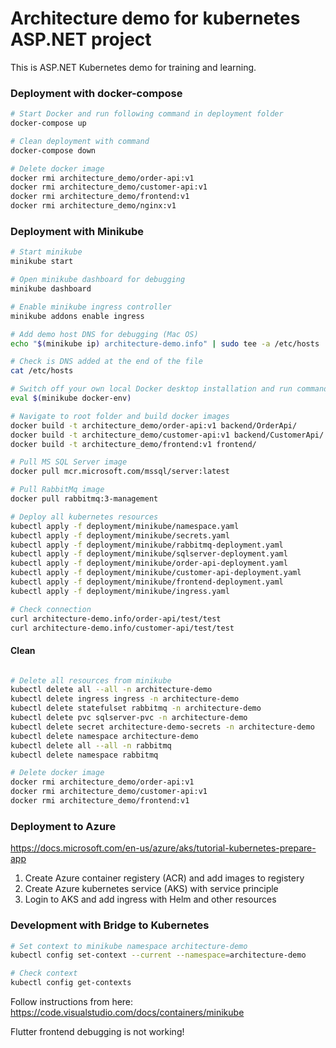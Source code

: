 # Architecture demo for kubernetes ASP.NET project

This is ASP.NET Kubernetes demo for training and learning.

### Deployment with docker-compose

```bash
# Start Docker and run following command in deployment folder
docker-compose up

# Clean deployment with command
docker-compose down

# Delete docker image
docker rmi architecture_demo/order-api:v1
docker rmi architecture_demo/customer-api:v1
docker rmi architecture_demo/frontend:v1
docker rmi architecture_demo/nginx:v1
```

### Deployment with Minikube

```bash
# Start minikube
minikube start

# Open minikube dashboard for debugging
minikube dashboard

# Enable minikube ingress controller
minikube addons enable ingress

# Add demo host DNS for debugging (Mac OS)
echo "$(minikube ip) architecture-demo.info" | sudo tee -a /etc/hosts

# Check is DNS added at the end of the file
cat /etc/hosts

# Switch off your own local Docker desktop installation and run command
eval $(minikube docker-env)

# Navigate to root folder and build docker images
docker build -t architecture_demo/order-api:v1 backend/OrderApi/
docker build -t architecture_demo/customer-api:v1 backend/CustomerApi/
docker build -t architecture_demo/frontend:v1 frontend/

# Pull MS SQL Server image
docker pull mcr.microsoft.com/mssql/server:latest

# Pull RabbitMq image
docker pull rabbitmq:3-management

# Deploy all kubernetes resources
kubectl apply -f deployment/minikube/namespace.yaml 
kubectl apply -f deployment/minikube/secrets.yaml 
kubectl apply -f deployment/minikube/rabbitmq-deployment.yaml 
kubectl apply -f deployment/minikube/sqlserver-deployment.yaml 
kubectl apply -f deployment/minikube/order-api-deployment.yaml
kubectl apply -f deployment/minikube/customer-api-deployment.yaml
kubectl apply -f deployment/minikube/frontend-deployment.yaml
kubectl apply -f deployment/minikube/ingress.yaml

# Check connection
curl architecture-demo.info/order-api/test/test
curl architecture-demo.info/customer-api/test/test
```

#### Clean

```bash

# Delete all resources from minikube
kubectl delete all --all -n architecture-demo
kubectl delete ingress ingress -n architecture-demo
kubectl delete statefulset rabbitmq -n architecture-demo
kubectl delete pvc sqlserver-pvc -n architecture-demo
kubectl delete secret architecture-demo-secrets -n architecture-demo
kubectl delete namespace architecture-demo
kubectl delete all --all -n rabbitmq
kubectl delete namespace rabbitmq

# Delete docker image
docker rmi architecture_demo/order-api:v1
docker rmi architecture_demo/customer-api:v1
docker rmi architecture_demo/frontend:v1
```

### Deployment to Azure

https://docs.microsoft.com/en-us/azure/aks/tutorial-kubernetes-prepare-app

1. Create Azure container registery (ACR) and add images to registery
3. Create Azure kubernetes service (AKS) with service principle
4. Login to AKS and add ingress with Helm and other resources

### Development with Bridge to Kubernetes

```bash
# Set context to minikube namespace architecture-demo
kubectl config set-context --current --namespace=architecture-demo

# Check context
kubectl config get-contexts
```

Follow instructions from here: https://code.visualstudio.com/docs/containers/minikube

Flutter frontend debugging is not working!